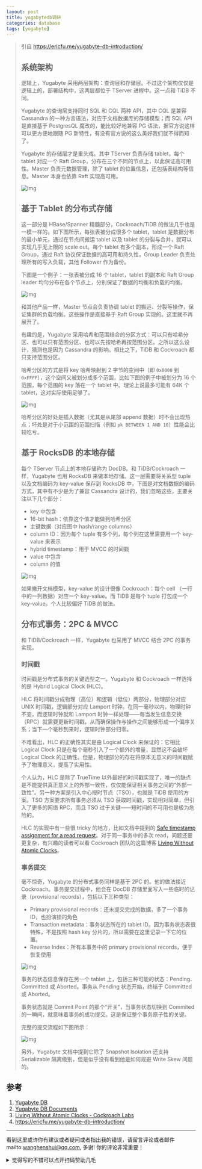 ```yaml
---
layout: post
title: yogabytedb调研
categories: database
tags: [yogabyte]
---
```


>引自 https://ericfu.me/yugabyte-db-introduction/
>
>## 系统架构
>
>逻辑上，Yugabyte 采用两层架构：查询层和存储层。不过这个架构仅仅是逻辑上的，部署结构中，这两层都位于 TServer 进程中。这一点和 TiDB 不同。
>
>Yugabyte 的查询层支持同时 SQL 和 CQL 两种 API，其中 CQL 是兼容 Cassandra  的一种方言语法，对应于文档数据库的存储模型；而 SQL API 是直接基于 PostgresQL 魔改的，能比较好地兼容 PG  语法，据官方说这样可以更方便地跟随 PG 新特性，有没有官方说的这么美好我们就不得而知了。
>
>Yugabyte 的存储层才是重头戏。其中 TServer 负责存储 tablet，每个 tablet 对应一个 Raft  Group，分布在三个不同的节点上，以此保证高可用性。Master 负责元数据管理，除了 tablet  的位置信息，还包括表结构等信息。Master 本身也依靠 Raft 实现高可用。
>
>![img](https://ericfu.me/images/2020/01/yb-architecture.jpg)
>
>## 基于 Tablet 的分布式存储
>
>这一部分是 HBase/Spanner 精髓部分，Cockroach/TiDB 的做法几乎也是一模一样的。如下图所示，每张表被分成很多个  tablet，tablet 是数据分布的最小单元，通过在节点间搬运 tablet 以及 tablet 的分裂与合并，就可以实现几乎无上限的  scale out。每个 tablet 有多个副本，形成一个 Raft Group，通过 Raft 协议保证数据的高可用和持久性，Group  Leader 负责处理所有的写入负载，其他 Follower 作为备份。
>
>下图是一个例子：一张表被分成 16 个 tablet，tablet 的副本和 Raft Group leader 均匀分布在各个节点上，分别保证了数据的均衡和负载的均衡。
>
>![img](https://ericfu.me/images/2020/01/tserver.jpg)
>
>和其他产品一样，Master 节点会负责协调 tablet 的搬运、分裂等操作，保证集群的负载均衡。这些操作是直接基于 Raft Group 实现的。这里就不再展开了。
>
>有趣的是，Yugabyte 采用哈希和范围结合的分区方式：可以只有哈希分区、也可以只有范围分区、也可以先按哈希再按范围分区。之所以这么设计，猜测也是因为 Cassandra 的影响。相比之下，TiDB 和 Cockroach 都只支持范围分区。
>
>哈希分区的方式是将 key 哈希映射到 2 字节的空间中（即 `0x0000` 到 `0xFFFF`），这个空间又被划分成多个范围，比如下图的例子中被划分为 16 个范围，每个范围的 key 落在一个 tablet 中。理论上说最多可能有 64K 个 tablet，这对实际使用足够了。
>
>![img](https://ericfu.me/images/2020/01/hash-keyspace.jpg)
>
>哈希分区的好处是插入数据（尤其是从尾部 append 数据）时不会出现热点；坏处是对于小范围的范围扫描（例如 `pk BETWEEN 1 AND 10`）性能会比较吃亏。
>
>## 基于 RocksDB 的本地存储
>
>每个 TServer 节点上的本地存储称为 DocDB。和 TiDB/Cockroach 一样，Yugabyte 也用 RocksDB  来做本地存储。这一层需要将关系型 tuple 以及文档编码为 key-value 保存到 RocksDB  中，下图是对文档数据的编码方式，其中有不少是为了兼容 Cassandra 设计的，我们忽略这些，主要关注以下几个部分：
>
>- key 中包含
>  - 16-bit hash：依靠这个值才能做到哈希分区
>  - 主键数据（对应图中 hash/range columns）
>  - column ID：因为每个 tuple 有多个列，每个列在这里需要用一个 key-value 来表示
>  - hybrid timestamp：用于 MVCC 的时间戳
>- value 中包含
>  - column 的值
>
>![img](https://ericfu.me/images/2020/01/key-value-encoding.jpg)
>
>如果撇开文档模型，key-value 的设计很像 Cockroach：每个 cell （一行中的一列数据）对应一个 key-value。而 TiDB 是每个 tuple 打包成一个 key-value。个人比较偏好 TiDB 的做法。
>
>## 分布式事务：2PC & MVCC
>
>和 TiDB/Cockroach 一样，Yugabyte 也采用了 MVCC 结合 2PC 的事务实现。
>
>### 时间戳
>
>时间戳是分布式事务的关键选型之一。Yugabyte 和 Cockroach 一样选择的是 Hybrid Logical Clock (HLC)。
>
>HLC 将时间戳分成物理（高位）和逻辑（低位）两部分，物理部分对应 UNIX 时间戳，逻辑部分对应 Lamport  时钟。在同一毫秒以内，物理时钟不变，而逻辑时钟就和 Lamport  时钟一样处理——每当发生信息交换（RPC）就需要更新时间戳，从而确保操作与操作之间能够形成一个偏序关系；当下一个毫秒到来时，逻辑时钟部分归零。
>
>不难看出，HLC 的正确性其实是由 Logical Clock 来保证的：它相比 Logical Clock  只是在每个毫秒引入了一个额外的增量，显然这不会破坏 Logical Clock  的正确性。但是，物理部分的存在将原本无意义的时间戳赋予了物理意义，提高了实用性。
>
>个人认为，HLC 是除了 TrueTime  以外最好的时间戳实现了，唯一的缺点是不能提供真正意义上的外部一致性，仅仅能保证相关事务之间的“外部一致性”。另一种方案是引入中心授时节点（TSO），也就是 TiDB 使用的方案。TSO 方案要求所有事务必须从 TSO 获取时间戳，实现相对简单，但引入了更多的网络 RPC，而且 TSO  过于关键——短时间的不可用也是极为危险的。
>
>HLC 的实现中有一些很 tricky 的地方，比如文档中提到的 [Safe timestamp assignment for a read request](https://docs.yugabyte.com/latest/architecture/transactions/single-row-transactions/#safe-timestamp-assignment-for-a-read-request)。对于同一事务中的多次 read，问题还要更复杂，有兴趣的读者可以看 Cockroach 团队的这篇博客 [Living Without Atomic Clocks](https://www.cockroachlabs.com/blog/living-without-atomic-clocks/)。
>
>### 事务提交
>
>毫不惊奇，Yugabyte 的分布式事务同样是基于 2PC 的。他的做法接近 Cockroach。事务提交过程中，他会在 DocDB 存储里面写入一些临时的记录（provisional records），包括以下三种类型：
>
>- Primary provisional records：还未提交完成的数据，多了一个事务ID，也扮演锁的角色
>- Transaction metadata：事务状态所在的 tablet ID。因为事务状态表很特殊，不是按照 hash key 分片的，所以需要在这里记录一下它的位置。
>- Reverse Index：所有本事务中的 primary provisional records，便于恢复使用
>
>![img](https://ericfu.me/images/2020/01/provisional_record_storage.svg)
>
>事务的状态信息保存在另一个 tablet 上，包括三种可能的状态：Pending、Committed 或 Aborted。事务从 Pending 状态开始，终结于 Committed 或 Aborted。
>
>事务状态就是 Commit Point 的那个“开关”，当事务状态切换到 Commited 的一瞬间，就意味着事务的成功提交。这是保证整个事务原子性的关键。
>
>完整的提交流程如下图所示：
>
>![img](https://ericfu.me/images/2020/01/distributed_txn_write_path.svg)
>
>另外，Yugabyte 文档中提到它除了 Snapshot Isolation 还支持 Serializable 隔离级别，但是似乎没有看到他是如何规避 Write Skew 问题的。



## 参考

1. [Yugabyte DB](https://www.yugabyte.com/)
2. [Yugabyte DB Documents](https://docs.yugabyte.com/)
3. [Living Without Atomic Clocks - Cockroach Labs](https://www.cockroachlabs.com/blog/living-without-atomic-clocks/)
4. https://ericfu.me/yugabyte-db-introduction/


---

看到这里或许你有建议或者疑问或者指出我的错误，请留言评论或者邮件mailto:wanghenshui@qq.com, 多谢!  你的评论非常重要！

<details>
<summary>觉得写的不错可以点开扫码赞助几毛</summary>
<img src="https://wanghenshui.github.io/assets/wepay.png" alt="微信转账">
</details>

